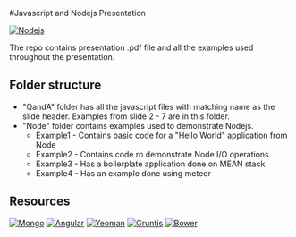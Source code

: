 #Javascript and Nodejs Presentation

[![Nodejs](http://upload.wikimedia.org/wikipedia/commons/thumb/d/d9/Node.js_logo.svg/200px-Node.js_logo.svg.png)](http://nodejs.org/)

The repo contains presentation .pdf file and all the examples used throughout the presentation.

## Folder structure
* "QandA" folder has all the javascript files with matching name as the slide header.
Examples from slide 2 - 7 are in this folder.
* "Node" folder contains examples used to demonstrate Nodejs.
    * Example1 - Contains basic code for a "Hello World" application from Node
    * Example2 - Contains code ro demonstrate Node I/O operations.
    * Example3 - Has a boilerplate application done on MEAN stack.
    * Example4 - Has an example done using meteor

## Resources

[![Mongo](http://balaphp.com/wp-content/uploads/2014/02/mongodb-logo.png)](https://www.mongodb.org/)
[![Angular](http://upload.wikimedia.org/wikipedia/commons/thumb/c/ca/AngularJS_logo.svg/200px-AngularJS_logo.svg.png)](https://angularjs.org/)
[![Yeoman](https://cdn.tutsplus.com/net/uploads/legacy/2122_yeoman/images/introduction-to-yeoman.jpg)](http://yeoman.io/)
[![Gruntjs](https://d2eip9sf3oo6c2.cloudfront.net/technologies/icons/000/000/004/thumb/grunt.png?1396287177)](http://gruntjs.com/)
[![Bower](http://ryanchristiani.com/wp-content/uploads/2013/08/bower-logo.png)](http://bower.io/)